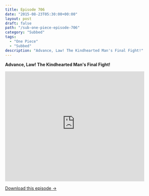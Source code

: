```yaml
---
title: Episode 706
date: "2015-08-23T05:30:00+00:00"
layout: post
draft: false
path: "/sub-one-piece-episode-706"
category: "Subbed"
tags:
  - "One Piece"
  - "Subbed"
description: "Advance, Law! The Kindhearted Man's Final Fight!"
---
```


**Advance, Law! The Kindhearted Man's Final Fight!**

<iframe width="640" height="360" src="https://www.rapidvideo.com/e/G4KA8D61H5" frameborder="0" marginwidth=0 marginheight=0 scrolling=no allowfullscreen style="max-width:90%;"></iframe>

<a href="http://ouo.io/qs/eCodkFEQ?s=https://www.rapidvideo.com/d/G4KA8D61H5" class="styled_a">Download this episode →</a>

